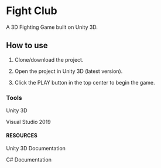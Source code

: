 # Fight Club

A 3D Fighting Game built on Unity 3D.

## How to use

1) Clone/download the project.

2) Open the project in Unity 3D (latest version).

3) Click the PLAY button in the top center to begin the game.

### Tools

Unity 3D

Visual Studio 2019


#### RESOURCES

Unity 3D Documentation

C# Documentation
